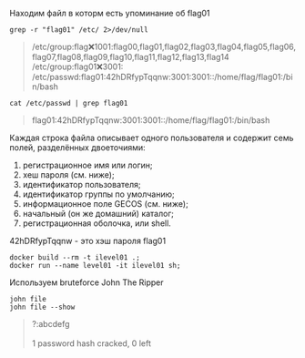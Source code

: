 Находим файл в которм есть упоминание об flag01
```
grep -r "flag01" /etc/ 2>/dev/null
```
> /etc/group:flag:x:1001:flag00,flag01,flag02,flag03,flag04,flag05,flag06,flag07,flag08,flag09,flag10,flag11,flag12,flag13,flag14\
/etc/group:flag01:x:3001:\
/etc/passwd:flag01:42hDRfypTqqnw:3001:3001::/home/flag/flag01:/bin/bash

```
cat /etc/passwd | grep flag01
```
>flag01:42hDRfypTqqnw:3001:3001::/home/flag/flag01:/bin/bash

Каждая строка файла описывает одного пользователя и содержит семь полей, разделённых двоеточиями:

1) регистрационное имя или логин;
2) хеш пароля (см. ниже);
3) идентификатор пользователя;
4) идентификатор группы по умолчанию;
5) информационное поле GECOS (см. ниже);
6) начальный (он же домашний) каталог;
7) регистрационная оболочка, или shell.

42hDRfypTqqnw - это хэш пароля flag01

```
docker build --rm -t ilevel01 .;
docker run --name level01 -it ilevel01 sh;
```

Используем bruteforce John The Ripper
```
john file
john file --show
```
> ?:abcdefg\
\
1 password hash cracked, 0 left
